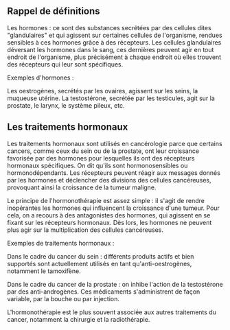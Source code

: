 ## Rappel de définitions

Les hormones : ce sont des substances secrétées par des cellules dites "glandulaires" et qui agissent sur certaines cellules de l'organisme, rendues sensibles à ces hormones grâce à des récepteurs. Les cellules glandulaires déversant les hormones dans le sang, ces dernières peuvent agir en tout endroit de l'organisme, plus précisément à chaque endroit où elles trouvent des récepteurs qui leur sont spécifiques.

Exemples d'hormones :

Les oestrogènes, secrétés par les ovaires, agissent sur les seins, la muqueuse utérine.
La testostérone, secrétée par les testicules, agit sur la prostate, le larynx, le système pileux, etc. 

## Les traitements hormonaux

Les traitements hormonaux sont utilisés en cancérologie parce que certains cancers, comme ceux du sein ou de la prostate, ont leur croissance favorisée par des hormones pour lesquelles ils ont des récepteurs hormonaux spécifiques. On dit qu'ils sont hormonosensibles ou hormonodépendants. Les récepteurs peuvent réagir aux messages donnés par les hormones et déclencher des divisions des cellules cancéreuses, provoquant ainsi la croissance de la tumeur maligne.

Le principe de l'hormonothérapie est assez simple : il s'agit de rendre inopérantes les hormones qui influencent la croissance d'une tumeur. Pour cela, on a recours à des antagonistes des hormones, qui agissent en se fixant sur les récepteurs hormonaux. Dès lors, les hormones ne peuvent plus agir sur la multiplication des cellules cancéreuses.

Exemples de traitements hormonaux :

Dans le cadre du cancer du sein : différents produits actifs et bien supportés sont actuellement utilisés en tant qu'anti-oestrogènes, notamment le tamoxifène.

Dans le cadre du cancer de la prostate : on inhibe l'action de la testostérone par des anti-androgènes. Ces médicaments s'administrent de façon variable, par la bouche ou par injection.

L'hormonothérapie est le plus souvent associée aux autres traitements du cancer, notamment la chirurgie et la radiothérapie.